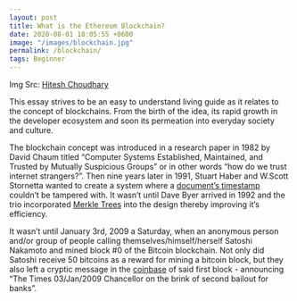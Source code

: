 ```yaml
---
layout: post
title: What is the Ethereum Blockchain?
date: 2020-08-01 18:05:55 +0600
image: "/images/blockchain.jpg"
permalink: /blockchain/
tags: Beginner
---
```


Img Src: [Hitesh Choudhary](https://unsplash.com/@hiteshchoudhary?utm_source=unsplash&utm_medium=referral&utm_content=creditCopyText)

This essay strives to be an easy to understand living guide as it relates to the concept of blockchains. From the birth of the idea, its rapid growth in the developer ecosystem and soon its permeation into everyday society and culture.

The blockchain concept was introduced in a research paper in 1982 by David Chaum titled “Computer Systems Established, Maintained, and Trusted by Mutually Suspicious Groups” or in other words “how do we trust internet strangers?”. Then nine years later in 1991, Stuart Haber and W.Scott Stornetta wanted to create a system where a [document’s timestamp](https://citeseerx.ist.psu.edu/viewdoc/summary?doi=10.1.1.46.8740) couldn’t be tampered with. It wasn’t until Dave Byer arrived in 1992 and the trio incorporated [Merkle Trees](https://www.blockequity.com/define) into the design thereby improving it’s efficiency.

It wasn’t until January 3rd, 2009 a Saturday, when an anonymous person and/or group of people calling themselves/himself/herself Satoshi Nakamoto and mined block #0 of the Bitcoin blockchain. Not only did Satoshi receive 50 bitcoins as a reward for mining a bitcoin block, but they also left a cryptic message in the [coinbase](https://www.blockequity.com/define) of said first block - announcing “The Times 03/Jan/2009 Chancellor on the brink of second bailout for banks”.
